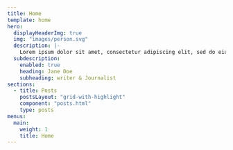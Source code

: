 ```yaml
---
title: Home
template: home
hero:
  displayHeaderImg: true
  img: "images/person.svg"
  description: |-
    Lorem ipsum dolor sit amet, consectetur adipiscing elit, sed do eiusmod tempor incididunt ut labore et dolore magna aliqua. Ut enim ad minim veniam, quis nostrud exercitation ullamco laboris nisi ut aliquip ex ea commodo consequat.
  subdescription:
    enabled: true
    heading: Jane Doe
    subheading: writer & Journalist
sections:
  - title: Posts
    postsLayout: "grid-with-highlight"
    component: "posts.html"
    type: posts
menus:
  main:
    weight: 1
    title: Home
---
```

